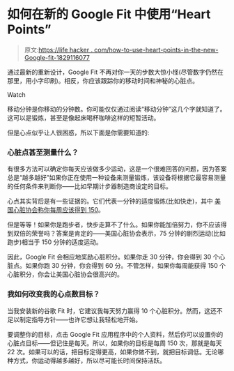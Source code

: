 # 如何在新的 Google Fit 中使用“Heart Points”

> 原文:[https://life hacker . com/how-to-use-heart-points-in-the-new-Google-fit-1829116077](https://lifehacker.com/how-to-use-heart-points-in-the-new-google-fit-1829116077)

通过最新的重新设计，Google Fit 不再对你一天的步数大惊小怪(尽管数字仍然在那里，用小字印刷)。相反，你应该跟踪你的移动时间和神秘的心脏点。

Watch

移动分钟是你移动的分钟数。你可能仅仅通过阅读“移动分钟”这几个字就知道了。这可以是锻炼，甚至是像起床喝杯咖啡这样的短暂活动。

但是心点似乎让人很困惑，所以下面是你需要知道的:

### 心脏点甚至测量什么？

有很多方法可以确定你每天应该做多少运动，这是一个很难回答的问题，因为答案总是“越多越好”如果你正在使用一种设备来测量锻炼，该设备将根据它最容易测量的任何条件来判断你——比如早期计步器制造商设定的目标。

心点其实背后是有一些证据的。它们代表一分钟的适度锻炼(比如快走)，其中 [美国心脏协会称你每周应该得到 150](https://vitals.lifehacker.com/how-much-exercise-do-i-really-need-1823708126#_ga=2.120471691.262633695.1537192409-1456718367.1520458611)。

但是等等！如果你是跑步者，快步走算不了什么。如果你能加倍努力，你不应该得到双倍的荣誉吗？答案是肯定的——美国心脏协会表示，75 分钟的剧烈运动(比如跑步)相当于 150 分钟的适度运动。

因此，Google Fit 会相应地奖励心脏积分。如果你走 30 分钟，你会得到 30 个心脏点。如果你跑 30 分钟，你会得到 60 分。不管怎样，如果你每周能获得 150 个心脏积分，你会让美国心脏协会很高兴的。

### 我如何改变我的心点数目标？

当我安装新的谷歌 Fit 时，它建议我每天努力赢得 10 个心脏积分。然而，这还不足以制定指导方针——也许它想让我轻松地开始。

要调整你的目标，点击 Google Fit 应用程序中的个人资料，然后你可以设置你的心脏点目标——但记住是每天。所以，如果你的目标是每周 150 次，那就是每天 22 次。如果可以的话，把目标定得更高，如果你做不到，就把目标调低。无论哪种方式，你运动得越多越好，所以尽可能长时间保持活跃。